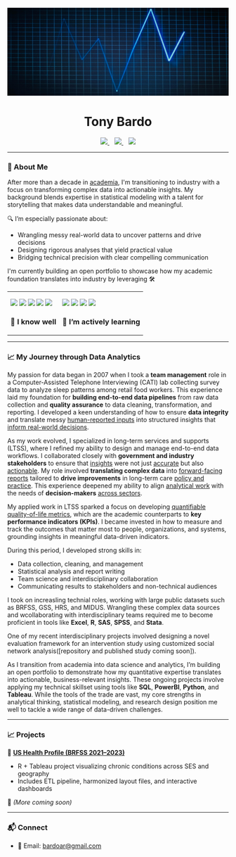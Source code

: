 <p align="center">
  <img src="https://github.com/tonybardo/tonybardo/blob/main/data_background.jpg" width="100%" height="200" alt="Data Background" />
</p>

<h1 align="center">Tony Bardo</h1>

<p align="center">
  <a href="https://github.com/tonybardo">
    <img src="https://img.shields.io/github/followers/tonybardo?label=GitHub&style=social" />
  </a>
  &nbsp;&nbsp;
  <a href="https://scholar.google.com/citations?user=JzoBYdcAAAAJ&hl=en" target="_blank">
    <img src="https://img.shields.io/badge/Google%20Scholar-Profile-blue?logo=googlescholar" />
  </a>
  &nbsp;&nbsp;
  <a href="#">
    <img src="https://visitor-badge.laobi.icu/badge?page_id=tonybardo.tonybardo" />
  </a>
</p>

---

### 🔬 About Me

After more than a decade in [academia](https://github.com/TonyBardo/TonyBardo/blob/main/academic_cv.pdf), I'm transitioning to industry with a focus on transforming complex data into actionable insights. My background blends expertise in statistical modeling with a talent for storytelling that makes data understandable and meaningful.

🔍 I’m especially passionate about:
- Wrangling messy real-world data to uncover patterns and drive decisions
- Designing rigorous analyses that yield practical value
- Bridging technical precision with clear compelling communication

I'm currently building an open portfolio to showcase how my academic foundation translates into industry by leveraging 🛠

<table>
  <tr>
    <td>
      <p>
        <img src="https://img.shields.io/badge/-R-276DC3?logo=r&logoColor=white" />
        <img src="https://img.shields.io/badge/-Stata-1a73e8?logo=data:image/svg+xml;base64,...&label=Stata" />
        <img src="https://img.shields.io/badge/-SAS-007ACC?logo=sas&logoColor=white" />
        <img src="https://img.shields.io/badge/-SPSS-FF6F61?logo=ibm&logoColor=white" />
        <img src="https://img.shields.io/badge/-Excel-217346?logo=microsoft-excel&logoColor=white" />
         <h3>🧰 I know well</h3>
      </p>
    </td>
    <td>
      <p>
        <img src="https://img.shields.io/badge/-SQL-4479A1?logo=postgresql&logoColor=white" />
        <img src="https://img.shields.io/badge/-Python-3776AB?logo=python&logoColor=white" />
        <img src="https://img.shields.io/badge/-Tableau-E97627?logo=tableau&logoColor=white" />
        <img src="https://img.shields.io/badge/-Power%20BI-F2C811?logo=powerbi&logoColor=black" />
        <h3>🚧 I’m actively learning</h3>
      </p>
    </td>
  </tr>
</table>

---

### 📈 My Journey through Data Analytics

My passion for data began in 2007 when I took a **team management** role in a Computer-Assisted Telephone Interviewing (CATI) lab collecting survey data to analyze sleep patterns among retail food workers. This experience laid my foundation for **building end-to-end data pipelines** from raw data collection and **quality assurance** to data cleaning, transformation, and reporting. I developed a keen understanding of how to ensure **data integrity** and translate messy [human-reported inputs](https://github.com/TonyBardo/TonyBardo/blob/main/papers/2_Maume_Gender_Sleep_G%26S_2010.pdf) into structured insights that [inform real-world decisions](https://github.com/TonyBardo/TonyBardo/blob/main/papers/1_Maume_Gender_Sleep_ASR_2009.pdf).

As my work evolved, I specialized in long-term services and supports (LTSS), where I refined my ability to design and manage end-to-end data workflows. I collaborated closely with **government and industry stakeholders** to ensure that [insights](https://github.com/TonyBardo/TonyBardo/blob/main/papers/5_Applebaum_CareMngt_JGCM_2014.pdf) were not just [accurate](https://github.com/TonyBardo/TonyBardo/blob/main/papers/R6_Mehdizadeh_OHCounty_2014.pdf) but also [actionable](https://github.com/TonyBardo/TonyBardo/blob/main/papers/R2_Mehdizadeh_PACE_tri_2009.pdf). My role involved **translating complex data** into [forward-facing reports](https://github.com/TonyBardo/TonyBardo/blob/main/papers/R4_Applebaum_TransitionsS_2011.pdf) tailored to **drive improvements** in long-term care [policy and practice](https://github.com/TonyBardo/TonyBardo/blob/main/papers/R5_Applebaum_TransitionsL_2011.pdf). This experience deepened my ability to align [analytical work](https://github.com/TonyBardo/TonyBardo/blob/main/papers/6_Bardo_Transitions_JAG_2014.pdf) with the needs of **decision-makers** [across sectors](https://github.com/TonyBardo/TonyBardo/blob/main/papers/C1b2_Applebaum_Global_2019.pdf).

My applied work in LTSS sparked a focus on developing [quantifiable quality-of-life metrics]( https://link.springer.com/journal/11205), which are the academic counterparts to **key performance indicators (KPIs)**. I became invested in how to measure and track the outcomes that matter most to people, organizations, and systems, grounding insights in meaningful data-driven indicators.


During this period, I developed strong skills in:
- Data collection, cleaning, and management
- Statistical analysis and report writing
- Team science and interdisciplinary collaboration
- Communicating results to stakeholders and non-technical audiences

I took on increasling technial roles, working with large public datasets such as BRFSS, GSS, HRS, and MIDUS. Wrangling these complex data sources and wcollaborating with interdisciplinary teams required me to become proficient in tools like  **Excel**, **R**, **SAS**, **SPSS**, and **Stata**. 

One of my recent interdisciplinary projects involved designing a novel evaluation framework for an intervention study using customized social network analysis([repository and published study coming soon]). 

As I transition from academia into data science and analytics, I’m building an open portfolio to demonstrate how my quantitative expertise translates into actionable, business-relevant insights. These ongoing projects involve applying my technical skillset using tools like **SQL**, **PowerBI**, **Python**, and **Tableau**. While the tools of the trade are vast, my core strengths in analytical thinking, statistical modeling, and research design position me well to tackle a wide range of data-driven challenges.

---

### 📈 Projects

🚀 **[US Health Profile (BRFSS 2021–2023)](https://github.com/tonybardo/brfss-etl)**
- R + Tableau project visualizing chronic conditions across SES and geography
- Includes ETL pipeline, harmonized layout files, and interactive dashboards

🧪 *(More coming soon)*

---
### 📬 Connect

- 📧 Email: bardoar@gmail.com
